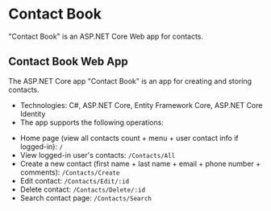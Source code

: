 # Contact Book
"Contact Book" is an ASP.NET Core Web app for contacts.

## Contact Book Web App

The ASP.NET Core app "Contact Book" is an app for creating and storing contacts.
* Technologies: C#, ASP.NET Core, Entity Framework Core, ASP.NET Core Identity
* The app supports the following operations:
 - Home page (view all contacts count + menu + user contact info if logged-in): `/`
 - View logged-in user's contacts: `/Contacts/All`
 - Create a new contact (first name + last name + email + phone number + comments): `/Contacts/Create`
 - Edit contact: `/Contacts/Edit/:id`
 - Delete contact: `/Contacts/Delete/:id`
 - Search contact page: `/Contacts/Search`
